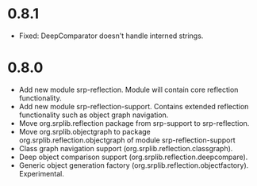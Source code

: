 # 0.8.1
- Fixed: DeepComparator doesn't handle interned strings.

# 0.8.0
- Add new module srp-reflection. Module will contain core reflection functionality.
- Add new module srp-reflection-support. Contains extended reflection functionality such as object graph navigation.
- Move org.srplib.reflection package from srp-support to srp-reflection.
- Move org.srplib.objectgraph to package org.srplib.reflection.objectgraph of module srp-reflection-support
- Class graph navigation support (org.srplib.reflection.classgraph). 
- Deep object comparison support (org.srplib.reflection.deepcompare).
- Generic object generation factory (org.srplib.reflection.objectfactory). Experimental.

